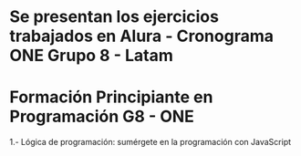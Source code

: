 # Se presentan los ejercicios trabajados en Alura - Cronograma ONE Grupo 8 - Latam

# Formación Principiante en Programación G8 - ONE

1.- Lógica de programación: sumérgete en la programación con JavaScript
